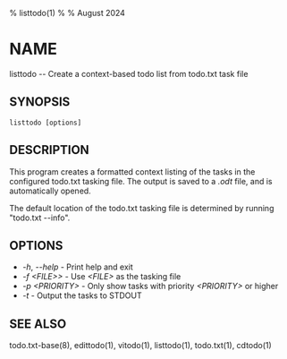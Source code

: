 % listtodo(1)
%
% August 2024

# NAME

listtodo -- Create a context-based todo list from todo.txt task file

## SYNOPSIS

`listtodo [options]`

## DESCRIPTION

This program creates a formatted context listing of the tasks in the configured
todo.txt tasking file. The output is saved to a _.odt_ file, and is
automatically opened.

The default location of the todo.txt tasking file is determined by running
"todo.txt \-\-info".

## OPTIONS
  * _-h_, _\-\-help_ - Print help and exit
  * _-f \<FILE>\>_ - Use _\<FILE\>_ as the tasking file
  * _-p \<PRIORITY\>_ - Only show tasks with priority _\<PRIORITY\>_ or higher
  * _-t_ - Output the tasks to STDOUT

## SEE ALSO
todo.txt-base(8), edittodo(1), vitodo(1), listtodo(1), todo.txt(1), cdtodo(1)
